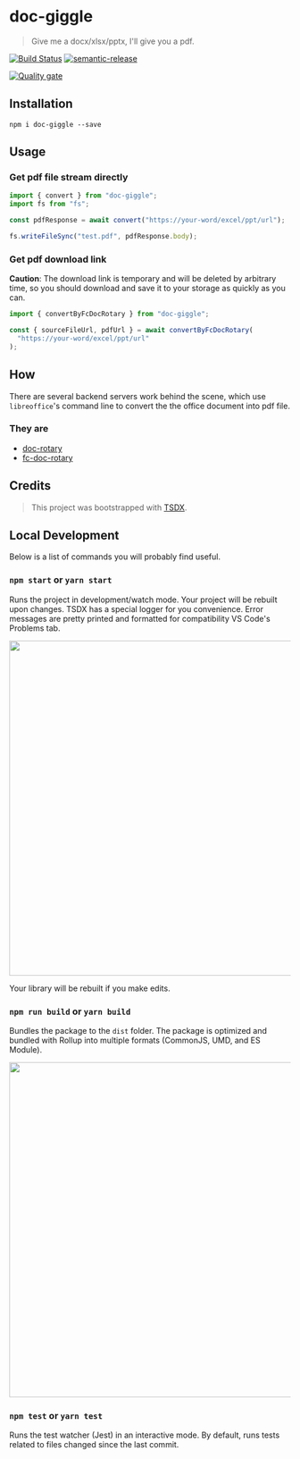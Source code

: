 # doc-giggle

> Give me a docx/xlsx/pptx, I'll give you a pdf.

[![Build Status](https://travis-ci.com/Jeff-Tian/doc-giggle.svg?branch=master)](https://travis-ci.com/Jeff-Tian/doc-giggle)
[![semantic-release](https://img.shields.io/badge/%20%20%F0%9F%93%A6%F0%9F%9A%80-semantic--release-e10079.svg)](https://github.com/semantic-release/semantic-release)

[![Quality gate](https://sonarcloud.io/api/project_badges/quality_gate?project=Jeff-Tian_doc-giggle)](https://sonarcloud.io/dashboard?id=Jeff-Tian_doc-giggle)

## Installation

```shell
npm i doc-giggle --save
```

## Usage

### Get pdf file stream directly

```typescript
import { convert } from "doc-giggle";
import fs from "fs";

const pdfResponse = await convert("https://your-word/excel/ppt/url");

fs.writeFileSync("test.pdf", pdfResponse.body);
```

### Get pdf download link

**Caution**: The download link is temporary and will be deleted by arbitrary time, so you should download and save it to your storage as quickly as you can.

```typescript
import { convertByFcDocRotary } from "doc-giggle";

const { sourceFileUrl, pdfUrl } = await convertByFcDocRotary(
  "https://your-word/excel/ppt/url"
);
```

## How

There are several backend servers work behind the scene, which use `libreoffice`'s command line to convert the the office document into pdf file.

### They are

- [doc-rotary](https://github.com/Jeff-Tian/doc-rotary)
- [fc-doc-rotary](https://github.com/Jeff-Tian/fc-doc-rotary)

## Credits

> This project was bootstrapped with [TSDX](https://github.com/jaredpalmer/tsdx).

## Local Development

Below is a list of commands you will probably find useful.

### `npm start` or `yarn start`

Runs the project in development/watch mode. Your project will be rebuilt upon changes. TSDX has a special logger for you convenience. Error messages are pretty printed and formatted for compatibility VS Code's Problems tab.

<img src="https://user-images.githubusercontent.com/4060187/52168303-574d3a00-26f6-11e9-9f3b-71dbec9ebfcb.gif" width="600" />

Your library will be rebuilt if you make edits.

### `npm run build` or `yarn build`

Bundles the package to the `dist` folder.
The package is optimized and bundled with Rollup into multiple formats (CommonJS, UMD, and ES Module).

<img src="https://user-images.githubusercontent.com/4060187/52168322-a98e5b00-26f6-11e9-8cf6-222d716b75ef.gif" width="600" />

### `npm test` or `yarn test`

Runs the test watcher (Jest) in an interactive mode.
By default, runs tests related to files changed since the last commit.
